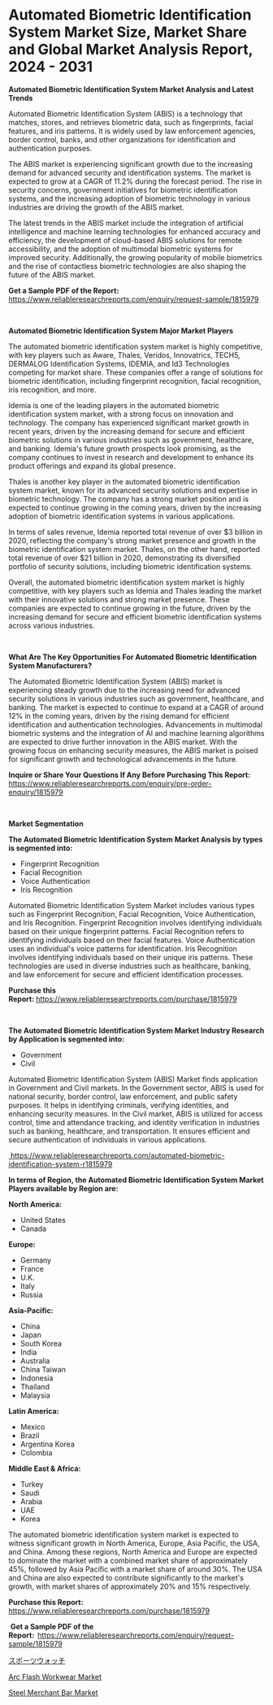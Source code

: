 <p><h1>Automated Biometric Identification System Market Size, Market Share and Global Market Analysis Report, 2024 - 2031</h1></p><p><strong>Automated Biometric Identification System Market Analysis and Latest Trends</strong></p>
<p><p>Automated Biometric Identification System (ABIS) is a technology that matches, stores, and retrieves biometric data, such as fingerprints, facial features, and iris patterns. It is widely used by law enforcement agencies, border control, banks, and other organizations for identification and authentication purposes.</p><p>The ABIS market is experiencing significant growth due to the increasing demand for advanced security and identification systems. The market is expected to grow at a CAGR of 11.2% during the forecast period. The rise in security concerns, government initiatives for biometric identification systems, and the increasing adoption of biometric technology in various industries are driving the growth of the ABIS market.</p><p>The latest trends in the ABIS market include the integration of artificial intelligence and machine learning technologies for enhanced accuracy and efficiency, the development of cloud-based ABIS solutions for remote accessibility, and the adoption of multimodal biometric systems for improved security. Additionally, the growing popularity of mobile biometrics and the rise of contactless biometric technologies are also shaping the future of the ABIS market.</p></p>
<p><strong>Get a Sample PDF of the Report:&nbsp;</strong> <a href="https://www.reliableresearchreports.com/enquiry/request-sample/1815979">https://www.reliableresearchreports.com/enquiry/request-sample/1815979</a></p>
<p>&nbsp;</p>
<p><strong>Automated Biometric Identification System Major Market Players</strong></p>
<p><p>The automated biometric identification system market is highly competitive, with key players such as Aware, Thales, Veridos, Innovatrics, TECH5, DERMALOG Identification Systems, IDEMIA, and Id3 Technologies competing for market share. These companies offer a range of solutions for biometric identification, including fingerprint recognition, facial recognition, iris recognition, and more.</p><p>Idemia is one of the leading players in the automated biometric identification system market, with a strong focus on innovation and technology. The company has experienced significant market growth in recent years, driven by the increasing demand for secure and efficient biometric solutions in various industries such as government, healthcare, and banking. Idemia's future growth prospects look promising, as the company continues to invest in research and development to enhance its product offerings and expand its global presence.</p><p>Thales is another key player in the automated biometric identification system market, known for its advanced security solutions and expertise in biometric technology. The company has a strong market position and is expected to continue growing in the coming years, driven by the increasing adoption of biometric identification systems in various applications.</p><p>In terms of sales revenue, Idemia reported total revenue of over $3 billion in 2020, reflecting the company's strong market presence and growth in the biometric identification system market. Thales, on the other hand, reported total revenue of over $21 billion in 2020, demonstrating its diversified portfolio of security solutions, including biometric identification systems.</p><p>Overall, the automated biometric identification system market is highly competitive, with key players such as Idemia and Thales leading the market with their innovative solutions and strong market presence. These companies are expected to continue growing in the future, driven by the increasing demand for secure and efficient biometric identification systems across various industries.</p></p>
<p>&nbsp;</p>
<p><strong>What Are The Key Opportunities For Automated Biometric Identification System Manufacturers?</strong></p>
<p><p>The Automated Biometric Identification System (ABIS) market is experiencing steady growth due to the increasing need for advanced security solutions in various industries such as government, healthcare, and banking. The market is expected to continue to expand at a CAGR of around 12% in the coming years, driven by the rising demand for efficient identification and authentication technologies. Advancements in multimodal biometric systems and the integration of AI and machine learning algorithms are expected to drive further innovation in the ABIS market. With the growing focus on enhancing security measures, the ABIS market is poised for significant growth and technological advancements in the future.</p></p>
<p><strong>Inquire or Share Your Questions If Any Before Purchasing This Report:</strong> <a href="https://www.reliableresearchreports.com/enquiry/pre-order-enquiry/1815979">https://www.reliableresearchreports.com/enquiry/pre-order-enquiry/1815979</a></p>
<p>&nbsp;</p>
<p><strong>Market Segmentation</strong></p>
<p><strong>The Automated Biometric Identification System Market Analysis by types is segmented into:</strong></p>
<p><ul><li>Fingerprint Recognition</li><li>Facial Recognition</li><li>Voice Authentication</li><li>Iris Recognition</li></ul></p>
<p><p>Automated Biometric Identification System Market includes various types such as Fingerprint Recognition, Facial Recognition, Voice Authentication, and Iris Recognition. Fingerprint Recognition involves identifying individuals based on their unique fingerprint patterns. Facial Recognition refers to identifying individuals based on their facial features. Voice Authentication uses an individual's voice patterns for identification. Iris Recognition involves identifying individuals based on their unique iris patterns. These technologies are used in diverse industries such as healthcare, banking, and law enforcement for secure and efficient identification processes.</p></p>
<p><strong>Purchase this Report:&nbsp;</strong><a href="https://www.reliableresearchreports.com/purchase/1815979">https://www.reliableresearchreports.com/purchase/1815979</a></p>
<p>&nbsp;</p>
<p><strong>The Automated Biometric Identification System Market Industry Research by Application is segmented into:</strong></p>
<p><ul><li>Government</li><li>Civil</li></ul></p>
<p><p>Automated Biometric Identification System (ABIS) Market finds application in Government and Civil markets. In the Government sector, ABIS is used for national security, border control, law enforcement, and public safety purposes. It helps in identifying criminals, verifying identities, and enhancing security measures. In the Civil market, ABIS is utilized for access control, time and attendance tracking, and identity verification in industries such as banking, healthcare, and transportation. It ensures efficient and secure authentication of individuals in various applications.</p></p>
<p><a href="https://www.reliableresearchreports.com/automated-biometric-identification-system-r1815979">&nbsp;https://www.reliableresearchreports.com/automated-biometric-identification-system-r1815979</a></p>
<p><strong>In terms of Region, the Automated Biometric Identification System Market Players available by Region are:</strong></p>
<p>
    <p> <strong> North America: </strong>
        <ul>
            <li>United States</li>
            <li>Canada</li>
        </ul>
        </p> 
    <p> <strong> Europe: </strong>
        <ul>
            <li>Germany</li>
            <li>France</li>
            <li>U.K.</li>
            <li>Italy</li>
            <li>Russia</li>
        </ul>
        </p> 
    <p> <strong> Asia-Pacific: </strong>
        <ul>
            <li>China</li>
            <li>Japan</li>
            <li>South Korea</li>
            <li>India</li>
            <li>Australia</li>
            <li>China Taiwan</li>
            <li>Indonesia</li>
            <li>Thailand</li>
            <li>Malaysia</li>
        </ul>
        </p> 
    <p> <strong> Latin America: </strong>
        <ul>
            <li>Mexico</li>
            <li>Brazil</li>
            <li>Argentina Korea</li>
            <li>Colombia</li>
        </ul>
        </p> 
    <p> <strong> Middle East & Africa: </strong>
        <ul>
            <li>Turkey</li>
            <li>Saudi</li>
            <li>Arabia</li>
            <li>UAE</li>
            <li>Korea</li>
        </ul>
    </p>
    </p>
<p><p>The automated biometric identification system market is expected to witness significant growth in North America, Europe, Asia Pacific, the USA, and China. Among these regions, North America and Europe are expected to dominate the market with a combined market share of approximately 45%, followed by Asia Pacific with a market share of around 30%. The USA and China are also expected to contribute significantly to the market's growth, with market shares of approximately 20% and 15% respectively.</p></p>
<p><strong>Purchase this Report: </strong><a href="https://www.reliableresearchreports.com/purchase/1815979">https://www.reliableresearchreports.com/purchase/1815979</a></p>
<p>&nbsp;<strong>Get a Sample PDF of the Report:&nbsp;&nbsp;</strong><a href="https://www.reliableresearchreports.com/enquiry/request-sample/1815979">https://www.reliableresearchreports.com/enquiry/request-sample/1815979</a></p>
<p><strong></strong></p>
<p><p><a href="https://github.com/lily-u-genius/Market-Research-Report-List-1/blob/main/401028732259.md">スポーツウォッチ</a></p><p><a href="https://www.linkedin.com/pulse/arc-flash-workwear-market-outlook-industry-overview-forecast-xp5bc?trackingId=7A9InP4Q7uvvpnNsdKo6Xw%3D%3D">Arc Flash Workwear Market</a></p><p><a href="https://www.linkedin.com/pulse/steel-merchant-bar-market-challenges-opportunities-growth-whxce?trackingId=EJPYIpnbhJE1BjE%2FSpGAZQ%3D%3D">Steel Merchant Bar Market</a></p></p>